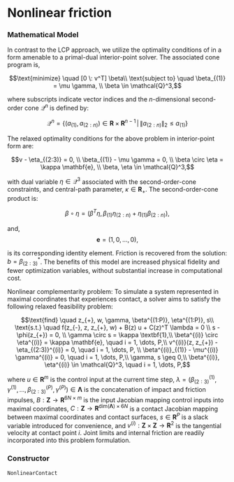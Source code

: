 # Nonlinear friction

### Mathematical Model

In contrast to the LCP approach, we utilize the optimality conditions of in a form amenable to a primal-dual interior-point solver. The associated cone program is,

$$\text{minimize}  \quad [0 \: v^T] \beta\\
\text{subject to} \quad \beta_{(1)} = \mu \gamma, \\
\beta \in \mathcal{Q}^3,$$

where subscripts indicate vector indices and the $n$-dimensional second-order cone $\mathcal{Q}^n$ is defined by:

$$\mathcal{Q}^n = \{(a_{(1)}, a_{(2:n)}) \in \mathbf{R} \times \mathbf{R}^{n-1}\, | \, \|a_{(2:n)}\|_2 \leq a_{(1)} \}$$

The relaxed optimality conditions for the above problem in interior-point form are:

$$v - \eta_{(2:3)} = 0, \\
\beta_{(1)} - \mu \gamma = 0, \\
\beta \circ \eta =  \kappa \mathbf{e}, \\
\beta, \eta \in \mathcal{Q}^3,$$

with dual variable $\eta \in \mathcal{Q}^3$ associated with the second-order-cone constraints, and central-path parameter, $\kappa \in \mathbf{R}_{+}$.
The second-order-cone product is:

$$\beta \circ \eta = (\beta^T \eta, \beta_{(1)} \eta_{(2:n)} + \eta_{(1)} \beta_{(2:n)}),$$

and,
$$\mathbf{e} = (1, 0, \dots, 0) \label{soc_identity},$$

is its corresponding identity element. Friction is recovered from the solution: $b = \beta^*_{(2:3)}$. The benefits of this model are increased physical fidelity and fewer optimization variables, without substantial increase in computational cost.

Nonlinear complementarity problem: To simulate a system represented in maximal coordinates that experiences contact, a solver aims to satisfy the following relaxed feasibility problem:

$$\text{find} \quad z_{+}, w, \gamma, \beta^{(1:P)}, \eta^{(1:P)}, s\\
\text{s.t.} \quad f(z_{-}, z, z_{+}, w) + B(z) u + C(z)^T \lambda = 0 \\
s - \phi(z_{+}) = 0, \\
\gamma \circ s = \kappa \textbf{1},\\
\beta^{(i)} \circ \eta^{(i)} = \kappa \mathbf{e}, \quad i = 1, \dots, P,\\
v^{(i)}(z, z_{+}) - \eta_{(2:3)}^{(i)} = 0, \quad i = 1, \dots, P, \\
\beta^{(i)}_{(1)} - \mu^{(i)} \gamma^{(i)} = 0, \quad i = 1, \dots, P,\\
\gamma, s \geq 0,\\
\beta^{(i)}, \eta^{(i)} \in \mathcal{Q}^3, \quad i = 1, \dots, P,$$

where $u \in \mathbf{R}^m$ is the control input at the current time step, $\lambda = (\beta^{(1)}_{(2:3)}, \gamma^{(1)}, \dots, \beta^{(P)}_{(2:3)}, \gamma^{(P)}) \in \mathbf{\Lambda}$ is the concatenation of impact and friction impulses, $B : \mathbf{Z} \rightarrow \mathbf{R}^{6N \times m}$ is the input Jacobian mapping control inputs into maximal coordinates, $C : \mathbf{Z} \rightarrow \mathbf{R}^{\text{dim}(\mathbf{\Lambda}) \times 6N}$ is a contact Jacobian mapping between maximal coordinates and contact surfaces, $s \in \mathbf{R}^P$ is a slack variable introduced for convenience, and $v^{(i)} : \mathbf{Z} \times \mathbf{Z} \rightarrow \mathbf{R}^2$ is the tangential velocity at contact point $i$. Joint limits and internal friction are readily incorporated into this problem formulation.

### Constructor
```@docs
NonlinearContact
```
